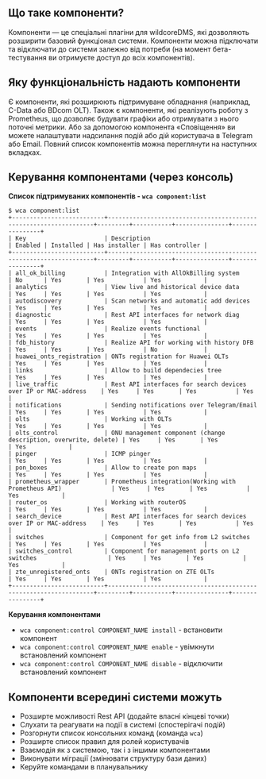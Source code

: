 ## Що таке компоненти?
Компоненти — це спеціальні плагіни для wildcoreDMS, які дозволяють розширити базовий функціонал системи.
Компоненти можна підключати та відключати до системи залежно від потреби (на момент бета-тестування ви отримуєте доступ до всіх компонентів).

## Яку функціональність надають компоненти
Є компоненти, які розширюють підтримуване обладнання (наприклад, C-Data або BDcom OLT).
Також є компоненти, які реалізують роботу з Prometheus, що дозволяє будувати графіки або отримувати з нього поточні метрики.
Або за допомогою компонента «Сповіщення» ви можете налаштувати надсилання подій або дій користувача в Telegram або Email.
Повний список компонентів можна переглянути на наступних вкладках.

## Керування компонентами (через консоль)
**Список підтримуваних компонентів - ```wca component:list```**
```shell     
$ wca component:list     
+--------------------------+------------------------------------------------------------------+---------+-----------+---------------+----------------+     
| Key                      | Description                                                      | Enabled | Installed | Has installer | Has controller |     
+--------------------------+------------------------------------------------------------------+---------+-----------+---------------+----------------+     
| all_ok_billing           | Integration with AllOkBilling system                             | No      | Yes       | Yes           | Yes            |     
| analytics                | View live and historical device data                             | Yes     | Yes       | Yes           | Yes            |     
| autodiscovery            | Scan networks and automatic add devices                          | Yes     | Yes       | Yes           | Yes            |     
| diagnostic               | Rest API interfaces for network diag                             | Yes     | Yes       | Yes           | Yes            |     
| events                   | Realize events functional                                        | Yes     | Yes       | Yes           | Yes            |     
| fdb_history              | Realize API for working with history DFB                         | Yes     | Yes       | Yes           | No             |     
| huawei_onts_registration | ONTs registration for Huawei OLTs                                | Yes     | Yes       | Yes           | Yes            |     
| links                    | Allow to build dependecies tree                                  | Yes     | Yes       | Yes           | Yes            |     
| live_traffic             | Rest API interfaces for search devices over IP or MAC-address    | Yes     | Yes       | Yes           | Yes            |     
| notifications            | Sending notifications over Telegram/Email                        | Yes     | Yes       | Yes           | Yes            |     
| olts                     | Working with OLTs                                                | Yes     | Yes       | Yes           | Yes            |     
| olts_control             | ONU management component (change description, overwrite, delete) | Yes     | Yes       | Yes           | Yes            |     
| pinger                   | ICMP pinger                                                      | Yes     | Yes       | Yes           | Yes            |     
| pon_boxes                | Allow to create pon maps                                         | Yes     | Yes       | Yes           | Yes            |     
| prometheus_wrapper       | Prometheus integration(Working with Prometheus API)              | Yes     | Yes       | Yes           | Yes            |     
| router_os                | Working with routerOS                                            | Yes     | Yes       | Yes           | Yes            |     
| search_device            | Rest API interfaces for search devices over IP or MAC-address    | Yes     | Yes       | Yes           | Yes            |     
| switches                 | Component for get info from L2 switches                          | Yes     | Yes       | Yes           | Yes            |     
| switches_control         | Component for management ports on L2 switches                    | Yes     | Yes       | Yes           | Yes            |     
| zte_unregistered_onts    | ONTs registration on ZTE OLTs                                    | Yes     | Yes       | Yes           | Yes            |     
+--------------------------+------------------------------------------------------------------+---------+-----------+---------------+----------------+     
```     
**Керування компонентами**

* ```wca component:control COMPONENT_NAME install``` - встановити компонент
* ```wca component:control COMPONENT_NAME enable``` - увімкнути встановлений компонент
* ```wca component:control COMPONENT_NAME disable``` - відключити встановлений компонент


## Компоненти всередині системи можуть
* Розширте можливості Rest API (додайте власні кінцеві точки)
* Слухати та реагувати на події в системі (спостерігачі подій)
* Розгорнути список консольних команд (команда `wca`)
* Розширте список правил для ролей користувачів
* Взаємодія як з системою, так і з іншими компонентами
* Виконувати міграції (змінювати структуру бази даних)
* Керуйте командами в планувальнику




